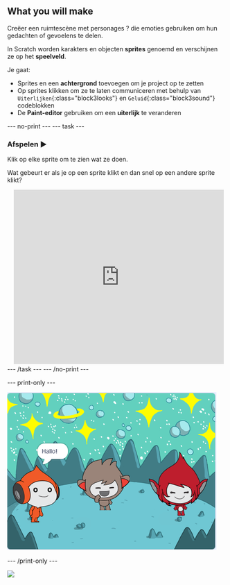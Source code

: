 ## What you will make

Creëer een ruimtescène met personages ? die emoties gebruiken om hun gedachten of gevoelens te delen.

In Scratch worden karakters en objecten **sprites** genoemd en verschijnen ze op het **speelveld**.

Je gaat:
+ Sprites en een **achtergrond** toevoegen om je project op te zetten
+ Op sprites klikken om ze te laten communiceren met behulp van `Uiterlijken`{:class="block3looks"} en `Geluid`{:class="block3sound"} codeblokken
+ De **Paint-editor** gebruiken om een **uiterlijk** te veranderen

--- no-print --- --- task ---
### Afspelen ▶️
<div style="display: flex; flex-wrap: wrap">
<div style="flex-basis: 175px; flex-grow: 1">  
Klik op elke sprite om te zien wat ze doen. 

Wat gebeurt er als je op een sprite klikt en dan snel op een andere sprite klikt?
</div>
<div class="scratch-preview" style="margin-left: 15px;">
  <iframe allowtransparency="true" width="485" height="402" src="https://scratch.mit.edu/projects/embed/485673032/?autostart=false" frameborder="0"></iframe>
</div>
</div>
--- /task --- --- /no-print ---

--- print-only ---

![Het voltooide project.](images/showcase_static.png)

--- /print-only ---

![](https://code.org/api/hour/begin_raspi_space.png)

